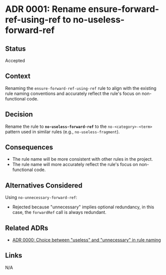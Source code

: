 # ADR 0001: Rename ensure-forward-ref-using-ref to no-useless-forward-ref

## Status

Accepted

## Context

Renaming the `ensure-forward-ref-using-ref` rule to align with the existing rule naming conventions and accurately reflect the rule's focus on non-functional code.

## Decision

Rename the rule to **`no-useless-forward-ref`** to the `no-<category>-<term>` pattern used in similar rules (e.g., `no-useless-fragment`).

## Consequences

- The rule name will be more consistent with other rules in the project.
- The rule name will more accurately reflect the rule's focus on non-functional code.

## Alternatives Considered

Using `no-unnecessary-forward-ref`:

- Rejected because "unnecessary" implies optional redundancy, in this case, the `forwardRef` call is always redundant.

## Related ADRs

- [ADR 0000: Choice between "useless" and "unnecessary" in rule naming](./0000-choice-between-useless-and-unnecessary-in-rule-naming.md)

## Links

N/A
